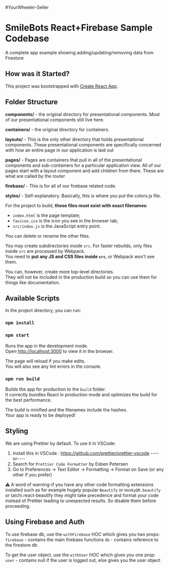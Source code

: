 #YourWheeler-Seller
# SmileBots React+Firebase Sample Codebase

A complete app example showing adding/updating/removing data from Firestore

## How was it Started?

This project was bootstrapped with [Create React App](https://github.com/facebookincubator/create-react-app).

## Folder Structure

**components/** - the original directory for presentational components. Most of our presentational components still live here.

**containers/** - the original directory for containers.

**layouts/** - This is the only other directory that holds presentational components. These presentational components are specifically concerned with how an entire page in our application is laid out

**pages/** - Pages are containers that pull in all of the presentational components and sub-containers for a particular application view. All of our pages start with a layout component and add children from there. These are what are called by the router

**firebase/** - This is for all of our firebase related code.

**styles/** - Self-explanatory. Basically, this is where you put the colors.js file.

For the project to build, **these files must exist with exact filenames**:

- `index.html` is the page template;
- `favicon.ico` is the icon you see in the browser tab;
- `src/index.js` is the JavaScript entry point.

You can delete or rename the other files.

You may create subdirectories inside `src`. For faster rebuilds, only files inside `src` are processed by Webpack.  
You need to **put any JS and CSS files inside `src`**, or Webpack won’t see them.

You can, however, create more top-level directories.  
They will not be included in the production build so you can use them for things like documentation.

## Available Scripts

In the project directory, you can run:

### `npm install`

### `npm start`

Runs the app in the development mode.<br>
Open [http://localhost:3000](http://localhost:3000) to view it in the browser.

The page will reload if you make edits.<br>
You will also see any lint errors in the console.

### `npm run build`

Builds the app for production to the `build` folder.<br>
It correctly bundles React in production mode and optimizes the build for the best performance.

The build is minified and the filenames include the hashes.<br>
Your app is ready to be deployed!

## Styling

We are using Prettier by default. To use it in VSCode:

1. Install this in VSCode : https://github.com/prettier/prettier-vscode
   ----or----
1. Search for `Prettier Code Formatter` by Esben Petersen
1. Go to Preferences -> Text Editor -> Formatting -> Format on Save (or any other if you prefer)

⚠ A word of warning-if you have any other code formatting extensions installed such as for example hugely popular `Beautify` or `HookyQR.beautify` or taichi.react-beautify they might take precedence and format your code instead of Prettier leading to unexpected results. So disable them before proceeding.

## Using Firebase and Auth

To use firebase db, use the `withFirebase` HOC which gives you two props:
`firebase` - contains the main firebase functions
`db` - contains reference to the firestore db

To get the user object, use the `withUser` HOC which gives you one prop:
`user` - contains null if the user is logged out, else gives you the user object
